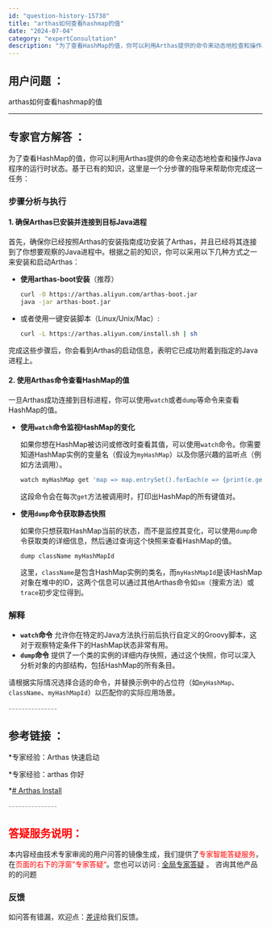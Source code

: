 ```yaml
---
id: "question-history-15738"
title: "arthas如何查看hashmap的值"
date: "2024-07-04"
category: "expertConsultation"
description: "为了查看HashMap的值，你可以利用Arthas提供的命令来动态地检查和操作Java程序的运行时状态。基于已有的知识，这里是一个分步骤的指导来帮助你完成这一任务：### 步骤分析与执行#### 1. 确保Arthas已安装并连接到目标Java进程首先，确保你已经按照Arthas的安装指南成功安装了"
---
```


## 用户问题 ： 
 arthas如何查看hashmap的值  

---------------
## 专家官方解答 ：

为了查看HashMap的值，你可以利用Arthas提供的命令来动态地检查和操作Java程序的运行时状态。基于已有的知识，这里是一个分步骤的指导来帮助你完成这一任务：

### 步骤分析与执行

#### 1. 确保Arthas已安装并连接到目标Java进程

首先，确保你已经按照Arthas的安装指南成功安装了Arthas，并且已经将其连接到了你想要观察的Java进程中。根据之前的知识，你可以采用以下几种方式之一来安装和启动Arthas：

- **使用arthas-boot安装**（推荐）
  ```bash
  curl -O https://arthas.aliyun.com/arthas-boot.jar
  java -jar arthas-boot.jar
  ```
  
- 或者使用一键安装脚本（Linux/Unix/Mac）:
  ```bash
  curl -L https://arthas.aliyun.com/install.sh | sh
  ```

完成这些步骤后，你会看到Arthas的启动信息，表明它已成功附着到指定的Java进程上。

#### 2. 使用Arthas命令查看HashMap的值

一旦Arthas成功连接到目标进程，你可以使用`watch`或者`dump`等命令来查看HashMap的值。

- **使用`watch`命令监视HashMap的变化**
  
  如果你想在HashMap被访问或修改时查看其值，可以使用`watch`命令。你需要知道HashMap实例的变量名（假设为`myHashMap`）以及你感兴趣的监听点（例如方法调用）。

  ```bash
  watch myHashMap get 'map => map.entrySet().forEach(e => {print(e.getKey() + ": " + e.getValue());})'
  ```
  
  这段命令会在每次`get`方法被调用时，打印出HashMap的所有键值对。

- **使用`dump`命令获取静态快照**
  
  如果你只想获取HashMap当前的状态，而不是监控其变化，可以使用`dump`命令获取类的详细信息，然后通过查询这个快照来查看HashMap的值。

  ```bash
  dump className myHashMapId
  ```
  
  这里，`className`是包含HashMap实例的类名，而`myHashMapId`是该HashMap对象在堆中的ID，这两个信息可以通过其他Arthas命令如`sm`（搜索方法）或`trace`初步定位得到。

### 解释

- **`watch`命令** 允许你在特定的Java方法执行前后执行自定义的Groovy脚本，这对于观察特定条件下的HashMap状态非常有用。
- **`dump`命令** 提供了一个类的实例的详细内存快照，通过这个快照，你可以深入分析对象的内部结构，包括HashMap的所有条目。

请根据实际情况选择合适的命令，并替换示例中的占位符（如`myHashMap`、`className`、`myHashMapId`）以匹配你的实际应用场景。


<font color="#949494">---------------</font> 


## 参考链接 ：

*专家经验：Arthas 快速启动 
 
 *专家经验：arthas 你好 
 
 *[# Arthas Install](https://github.com/alibaba/arthas/tree/master/site/docs/doc/install-detail.md)


 <font color="#949494">---------------</font> 
 


## <font color="#FF0000">答疑服务说明：</font> 

本内容经由技术专家审阅的用户问答的镜像生成，我们提供了<font color="#FF0000">专家智能答疑服务</font>，在<font color="#FF0000">页面的右下的浮窗”专家答疑“</font>。您也可以访问 : [全局专家答疑](https://answer.opensource.alibaba.com/docs/intro) 。 咨询其他产品的的问题

### 反馈
如问答有错漏，欢迎点：[差评](https://ai.nacos.io/user/feedbackByEnhancerGradePOJOID?enhancerGradePOJOId=16095)给我们反馈。
